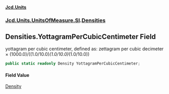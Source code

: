 #### [Jcd.Units](index.md 'index')
### [Jcd.Units.UnitsOfMeasure.SI](Jcd.Units.UnitsOfMeasure.SI.md 'Jcd.Units.UnitsOfMeasure.SI').[Densities](Densities.md 'Jcd.Units.UnitsOfMeasure.SI.Densities')

## Densities.YottagramPerCubicCentimeter Field

yottagram per cubic centimeter, defined as: zettagram per cubic decimeter × (1000.0)/((1.0/10.0)*(1.0/10.0)*(1.0/10.0))

```csharp
public static readonly Density YottagramPerCubicCentimeter;
```

#### Field Value
[Density](Density.md 'Jcd.Units.UnitTypes.Density')
